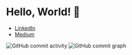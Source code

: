 # Hello, World! 👋

- [LinkedIn](linkedin.com/in/gayan98)
- [Medium](https://medium.com/@pathirage)

![GitHub commit activity](https://img.shields.io/github/commit-activity/m/gayan-98/your-repo)
![GitHub commit graph](https://github.com/users/gayan-98/contributions)
